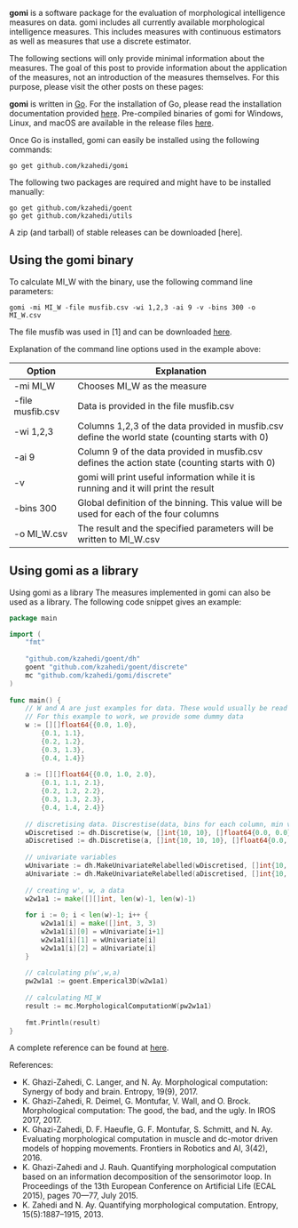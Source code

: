 **gomi** is a software package for the evaluation of morphological intelligence measures on data. gomi includes all currently available morphological intelligence measures. This includes measures with continuous estimators as well as measures that use a discrete estimator.

The following sections will only provide minimal information about the measures. The goal of this post to provide information about the application of the measures, not an introduction of the measures themselves. For this purpose, please visit the other posts on these pages:

**gomi** is written in [Go](https://golang.org). For the installation of Go, please read the
installation documentation provided [here](https://golang.org/doc/install). Pre-compiled binaries of gomi for
Windows, Linux, and macOS are available in the release files [here](https://github.com/kzahedi/gomi/releases).

Once Go is installed, gomi can easily be installed using the following commands:


```shell
go get github.com/kzahedi/gomi
```
The following two packages are required and might have to be installed manually:


```shell
go get github.com/kzahedi/goent
go get github.com/kzahedi/utils
```
A zip (and tarball) of stable releases can be downloaded [here].

## Using the gomi binary

To calculate MI_W with the binary, use the following command line parameters:


```shell
gomi -mi MI_W -file musfib.csv -wi 1,2,3 -ai 9 -v -bins 300 -o MI_W.csv
```
The file musfib was used in [1] and can be downloaded [here](http://github.com/kzahedi/entropy).

Explanation of the command line options used in the example above:

| Option | Explanation |
|---|---|
| -mi MI_W	| Chooses MI_W as the measure|
|-file musfib.csv|	Data is provided in the file musfib.csv|
|-wi 1,2,3	| Columns 1,2,3 of the data provided in musfib.csv define the world state (counting starts with 0)|
| -ai 9	| Column 9 of the data provided in musfib.csv defines the action state (counting starts with 0)|
| -v |	gomi will print useful information while it is running and it will print the result|
|-bins 300  | Global definition of the binning. This value will be used for each of the four columns |
| -o MI_W.csv|  The result and the specified parameters will be written to MI_W.csv|

## Using gomi as a library

Using gomi as a library
The measures implemented in gomi can also be used as a library. The following code snippet gives an example:

```go
package main

import (
	"fmt"
 
	"github.com/kzahedi/goent/dh"
	goent "github.com/kzahedi/goent/discrete"
	mc "github.com/kzahedi/gomi/discrete"
)
 
func main() {
	// W and A are just examples for data. These would usually be read from some data file
	// For this example to work, we provide some dummy data
	w := [][]float64{{0.0, 1.0},
		{0.1, 1.1},
		{0.2, 1.2},
		{0.3, 1.3},
		{0.4, 1.4}}
 
	a := [][]float64{{0.0, 1.0, 2.0},
		{0.1, 1.1, 2.1},
		{0.2, 1.2, 2.2},
		{0.3, 1.3, 2.3},
		{0.4, 1.4, 2.4}}
 
	// discretising data. Discrestise(data, bins for each column, min values for each column, max values for each column)
	wDiscretised := dh.Discretise(w, []int{10, 10}, []float64{0.0, 0.0}, []float64{1.0, 2.0})
	aDiscretised := dh.Discretise(a, []int{10, 10, 10}, []float64{0.0, 0.0, 0.0}, []float64{1.0, 2.0, 3.0})
 
	// univariate variables
	wUnivariate := dh.MakeUnivariateRelabelled(wDiscretised, []int{10, 10})
	aUnivariate := dh.MakeUnivariateRelabelled(aDiscretised, []int{10, 10, 10})
 
	// creating w', w, a data
	w2w1a1 := make([][]int, len(w)-1, len(w)-1)
 
	for i := 0; i < len(w)-1; i++ {
		w2w1a1[i] = make([]int, 3, 3)
		w2w1a1[i][0] = wUnivariate[i+1]
		w2w1a1[i][1] = wUnivariate[i]
		w2w1a1[i][2] = aUnivariate[i]
	}
 
	// calculating p(w',w,a)
	pw2w1a1 := goent.Emperical3D(w2w1a1)
 
	// calculating MI_W
	result := mc.MorphologicalComputationW(pw2w1a1)
 
	fmt.Println(result)
}
```


A complete reference can be found at
[here](http://keyan.ghazi-zahedi.eu/gomi).


References:
-  K. Ghazi-Zahedi, C. Langer, and N. Ay. Morphological computation: Synergy of body and brain. Entropy, 19(9), 2017.
- K. Ghazi-Zahedi, R. Deimel, G. Montufar, V. Wall, and O. Brock. Morphological computation: The good, the bad, and the ugly. In IROS 2017, 2017.
-  K. Ghazi-Zahedi, D. F. Haeufle, G. F. Montufar, S. Schmitt, and N. Ay. Evaluating morphological computation in muscle and dc-motor driven models of hopping movements. Frontiers in Robotics and AI, 3(42), 2016.
- K. Ghazi-Zahedi and J. Rauh. Quantifying morphological computation based on an information decomposition of the sensorimotor loop. In Proceedings of the 13th European Conference on Artificial Life (ECAL 2015), pages 70—77, July 2015.
- K. Zahedi and N. Ay. Quantifying morphological computation. Entropy, 15(5):1887–1915, 2013.

